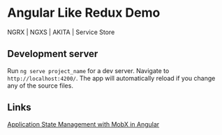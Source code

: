 # Angular Like Redux Demo
NGRX | NGXS | AKITA | Service Store

## Development server

Run `ng serve project_name` for a dev server. Navigate to `http://localhost:4200/`. The app will automatically reload if you change any of the source files.

## Links

[Application State Management with MobX in Angular](https://www.akveo.com/blog/application-state-management-with-mobx-in-angular/)
